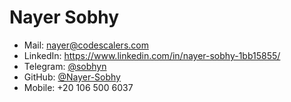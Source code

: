 # Nayer Sobhy

- Mail: [nayer@codescalers.com](mailto:nayer@codescalers.com)
- LinkedIn: https://www.linkedin.com/in/nayer-sobhy-1bb15855/
- Telegram: [@sobhyn](https://t.me/sobhyn)
- GitHub: [@Nayer-Sobhy](https://github.com/Nayer-Sobhy)
- Mobile: +20 106 500 6037